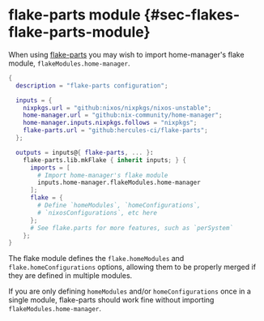 # flake-parts module {#sec-flakes-flake-parts-module}

When using [flake-parts](https://flake.parts)
you may wish to import home-manager's flake module,
`flakeModules.home-manager`.

``` nix
{
  description = "flake-parts configuration";

  inputs = {
    nixpkgs.url = "github:nixos/nixpkgs/nixos-unstable";
    home-manager.url = "github:nix-community/home-manager";
    home-manager.inputs.nixpkgs.follows = "nixpkgs";
    flake-parts.url = "github:hercules-ci/flake-parts";
  };

  outputs = inputs@{ flake-parts, ... }:
    flake-parts.lib.mkFlake { inherit inputs; } {
      imports = [
        # Import home-manager's flake module
        inputs.home-manager.flakeModules.home-manager
      ];
      flake = {
        # Define `homeModules`, `homeConfigurations`,
        # `nixosConfigurations`, etc here
      };
      # See flake.parts for more features, such as `perSystem`
    };
}
```

The flake module defines the `flake.homeModules` and `flake.homeConfigurations`
options, allowing them to be properly merged if they are defined in multiple
modules.

If you are only defining `homeModules` and/or `homeConfigurations` once in a
single module, flake-parts should work fine without importing
`flakeModules.home-manager`.

